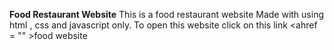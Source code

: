 **Food Restaurant Website**
This is a food restaurant website Made with using html , css and javascript only.
To open this website click on this link <ahref = "" >food website</a>
